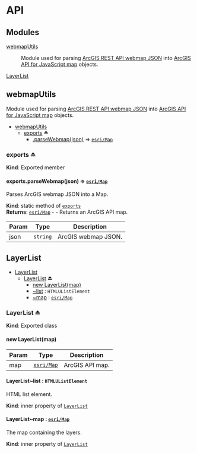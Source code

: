 API
===

## Modules

<dl>
<dt><a href="#module_webmapUtils">webmapUtils</a></dt>
<dd><p>Module used for parsing <a href="http://resources.arcgis.com/en/help/arcgis-rest-api/index.html#/Web_map_data/02r30000003p000000/">ArcGIS REST API webmap JSON</a>
into <a href="https://developers.arcgis.com/javascript/latest/api-reference/esri-Map.html">ArcGIS API for JavaScript map</a> objects.</p>
</dd>
<dt><a href="#module_LayerList">LayerList</a></dt>
<dd></dd>
</dl>

<a name="module_webmapUtils"></a>

## webmapUtils
Module used for parsing [ArcGIS REST API webmap JSON](http://resources.arcgis.com/en/help/arcgis-rest-api/index.html#/Web_map_data/02r30000003p000000/)into [ArcGIS API for JavaScript map](https://developers.arcgis.com/javascript/latest/api-reference/esri-Map.html) objects.


* [webmapUtils](#module_webmapUtils)
    * [exports](#exp_module_webmapUtils--exports) ⏏
        * [.parseWebmap(json)](#module_webmapUtils--exports.parseWebmap) ⇒ <code>[esri/Map](https://developers.arcgis.com/javascript/latest/api-reference/esri-Map.html)</code>

<a name="exp_module_webmapUtils--exports"></a>

### exports ⏏
**Kind**: Exported member  
<a name="module_webmapUtils--exports.parseWebmap"></a>

#### exports.parseWebmap(json) ⇒ <code>[esri/Map](https://developers.arcgis.com/javascript/latest/api-reference/esri-Map.html)</code>
Parses ArcGIS webmap JSON into a Map.

**Kind**: static method of <code>[exports](#exp_module_webmapUtils--exports)</code>  
**Returns**: <code>[esri/Map](https://developers.arcgis.com/javascript/latest/api-reference/esri-Map.html)</code> - - Returns an ArcGIS API map.  

| Param | Type | Description |
| --- | --- | --- |
| json | <code>string</code> | ArcGIS webmap JSON. |

<a name="module_LayerList"></a>

## LayerList

* [LayerList](#module_LayerList)
    * [LayerList](#exp_module_LayerList--LayerList) ⏏
        * [new LayerList(map)](#new_module_LayerList--LayerList_new)
        * [~list](#module_LayerList--LayerList..list) : <code>HTMLUListElement</code>
        * [~map](#module_LayerList--LayerList..map) : <code>[esri/Map](https://developers.arcgis.com/javascript/latest/api-reference/esri-Map.html)</code>

<a name="exp_module_LayerList--LayerList"></a>

### LayerList ⏏
**Kind**: Exported class  
<a name="new_module_LayerList--LayerList_new"></a>

#### new LayerList(map)

| Param | Type | Description |
| --- | --- | --- |
| map | <code>[esri/Map](https://developers.arcgis.com/javascript/latest/api-reference/esri-Map.html)</code> | ArcGIS API map. |

<a name="module_LayerList--LayerList..list"></a>

#### LayerList~list : <code>HTMLUListElement</code>
HTML list element.

**Kind**: inner property of <code>[LayerList](#exp_module_LayerList--LayerList)</code>  
<a name="module_LayerList--LayerList..map"></a>

#### LayerList~map : <code>[esri/Map](https://developers.arcgis.com/javascript/latest/api-reference/esri-Map.html)</code>
The map containing the layers.

**Kind**: inner property of <code>[LayerList](#exp_module_LayerList--LayerList)</code>  
